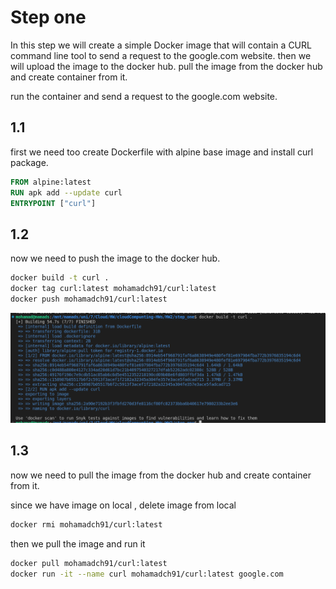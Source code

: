 # Step one

In this step we will create a simple Docker image that will contain a CURL command line tool to send a request to the google.com website.
then we will upload the image to the docker hub.
pull  the image from the docker hub and create container from it.

run the container and send a request to the google.com website.


## 1.1

first we need too create Dockerfile with alpine base image and install curl package.

```Dockerfile
FROM alpine:latest
RUN apk add --update curl
ENTRYPOINT ["curl"]
```

## 1.2

now we need to push the image to the docker hub.

```bash
docker build -t curl .
docker tag curl:latest mohamadch91/curl:latest
docker push mohamadch91/curl:latest
```

![Builded image](./images/build.png)

## 1.3

now we need to pull the image from the docker hub and create container from it.


since we have image on local , delete image from local 

```bash
docker rmi mohamadch91/curl:latest
```

then we pull the image and run it
    

```bash
docker pull mohamadch91/curl:latest
docker run -it --name curl mohamadch91/curl:latest google.com
```

